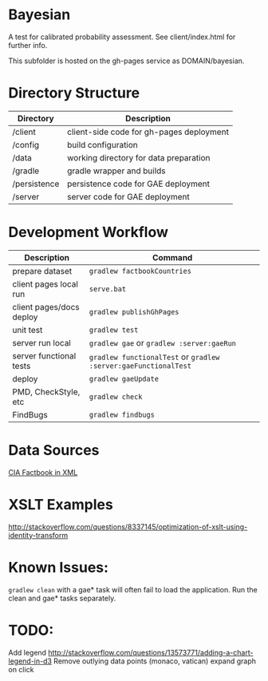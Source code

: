 Bayesian
========

A test for calibrated probability assessment. See client/index.html for further info.

This subfolder is hosted on the gh-pages service as DOMAIN/bayesian.

Directory Structure
=========

| Directory    | Description                              |
| ------------ |------------------------------------------|
| /client      | client-side code for gh-pages deployment |
| /config      | build configuration                      |
| /data        | working directory for data preparation   |
| /gradle      | gradle wrapper and builds                |
| /persistence | persistence code for GAE deployment      |
| /server      | server code for GAE deployment           |


Development Workflow
=========

| Description               | Command                         |
| ------------------------- |---------------------------------|
| prepare dataset           | ```gradlew factbookCountries``` |
| client pages local run    | ```serve.bat```                 |
| client pages/docs deploy  | ```gradlew publishGhPages```    |
| unit test                 | ```gradlew test```              |
| server run local          | ```gradlew gae``` or ```gradlew :server:gaeRun```                       |
| server functional tests   | ```gradlew functionalTest``` or ```gradlew :server:gaeFunctionalTest``` |
| deploy                    | ```gradlew gaeUpdate```         |
| PMD, CheckStyle, etc      | ```gradlew check```             |
| FindBugs                  | ```gradlew findbugs```          |


Data Sources
=========
[CIA Factbook in XML](http://jmatchparser.sourceforge.net/factbook/)

XSLT Examples
=========
http://stackoverflow.com/questions/8337145/optimization-of-xslt-using-identity-transform

Known Issues:
=========
```gradlew clean``` with a gae* task will often fail to load the application. Run the clean and gae* tasks separately.

TODO:
=========
Add legend
    http://stackoverflow.com/questions/13573771/adding-a-chart-legend-in-d3
Remove outlying data points (monaco, vatican)
expand graph on click
